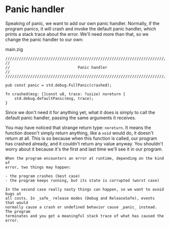 # Panic handler

Speaking of panic, we want to add our own panic handler. Normally, if the
program panics, it will crash and invoke the default panic handler, which
prints a stack trace about the error. We'll need more than that, so we change
the panic handler to our own:

<div class="code-title">main.zig</div>

```zig
///////////////////////////////////////////////////////////////////////////////
//
//                              Panic handler
//
///////////////////////////////////////////////////////////////////////////////

pub const panic = std.debug.FullPanic(crashed);

fn crashed(msg: []const u8, trace: ?usize) noreturn {
    std.debug.defaultPanic(msg, trace);
}
```

Since we don't need it for anything yet, what it does is simply to call the
default panic handler, passing the same arguments it receives.

You may have noticed that strange return type: `noreturn`. It means the
function doesn't simply return anything, like a `void` would do, it doesn't
return at all. This is so because when this function is called, our program has
crashed already, and it couldn't return any value anyway. You shouldn't worry
about it because it's the first and last time we'll see it in our program.

```admonish note title="What's panic anyway?"
When the program encounters an error at runtime, depending on the kind of
error, two things may happen:

- the program crashes (best case)
- the program keeps running, but its state is corrupted (worst case)

In the second case really nasty things can happen, so we want to avoid bugs at
all costs. In _safe_ release modes (Debug and ReleaseSafe), events that would
normally cause a crash or undefined behavior cause _panic_ instead. The program
terminates and you get a meaningful stack trace of what has caused the error.
```
